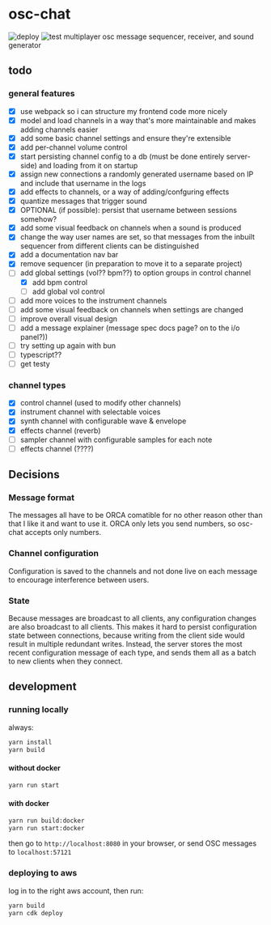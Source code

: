 # osc-chat
![deploy](https://github.com/gilmoregrills/osc-chat/actions/workflows/deploy.yaml/badge.svg)
![test](https://github.com/gilmoregrills/osc-chat/actions/workflows/test.yaml/badge.svg)
multiplayer osc message sequencer, receiver, and sound generator

## todo

### general features

- [x] use webpack so i can structure my frontend code more nicely
- [x] model and load channels in a way that's more maintainable and makes adding channels easier
- [x] add some basic channel settings and ensure they're extensible
- [x] add per-channel volume control
- [x] start persisting channel config to a db (must be done entirely server-side) and loading from it on startup
- [x] assign new connections a randomly generated username based on IP and include that username in the logs
- [x] add effects to channels, or a way of adding/confguring effects
- [x] quantize messages that trigger sound
- [x] OPTIONAL (if possible): persist that username between sessions somehow?
- [x] add some visual feedback on channels when a sound is produced
- [x] change the way user names are set, so that messages from the inbuilt sequencer from different clients can be distinguished
- [x] add a documentation nav bar
- [x] remove sequencer (in preparation to move it to a separate project)
- [ ] add global settings (vol?? bpm??) to option groups in control channel
  - [x] add bpm control
  - [ ] add global vol control
- [ ] add more voices to the instrument channels
- [ ] add some visual feedback on channels when settings are changed
- [ ] improve overall visual design
- [ ] add a message explainer (message spec docs page? on to the i/o panel?))
- [ ] try setting up again with bun
- [ ] typescript??
- [ ] get testy

### channel types

- [x] control channel (used to modify other channels)
- [x] instrument channel with selectable voices
- [x] synth channel with configurable wave & envelope
- [x] effects channel (reverb)
- [ ] sampler channel with configurable samples for each note
- [ ] effects channel (????)

## Decisions

### Message format

The messages all have to be ORCA comatible for no other reason other than that I like it and want to use it. ORCA only lets you send numbers, so osc-chat accepts only numbers.

### Channel configuration

Configuration is saved to the channels and not done live on each message to encourage interference between users.

### State

Because messages are broadcast to all clients, any configuration changes are also broadcast to all clients. This makes it hard to persist configuration state between connections, because writing from the client side would result in multiple redundant writes. Instead, the server stores the most recent configuration message of each type, and sends them all as a batch to new clients when they connect.

## development

### running locally

always:
```bash
yarn install
yarn build
```

#### without docker

```bash
yarn run start
```

#### with docker

```bash
yarn run build:docker
yarn run start:docker
```


then go to `http://localhost:8080` in your browser, or send OSC messages to `localhost:57121`

### deploying to aws

log in to the right aws account, then run:

```bash
yarn build
yarn cdk deploy
```
